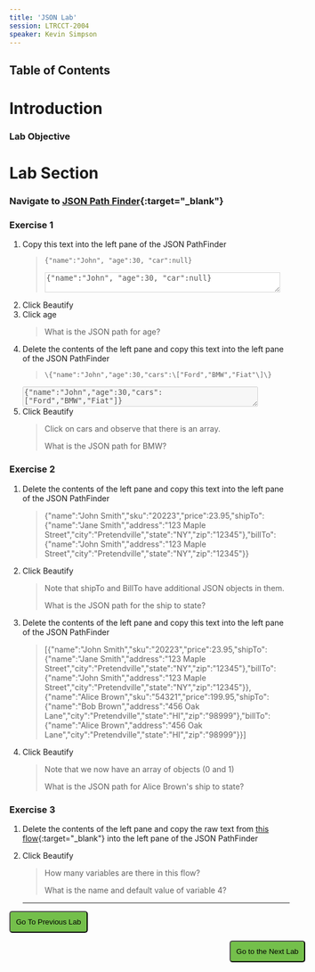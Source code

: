 ```yaml
---
title: 'JSON Lab'
session: LTRCCT-2004
speaker: Kevin Simpson
---
```


## Table of Contents

# Introduction
### Lab Objective

# Lab Section

### Navigate to [JSON Path Finder](https://jsonpathfinder.com/){:target="_blank"}
   
### Exercise 1

1. Copy this text into the left pane of the JSON PathFinder
   > `{"name":"John", "age":30, "car":null}`
   >
   >  <textarea cols="50" disabled style= "background-color: #ffffff">{"name":"John", "age":30, "car":null} </textarea>
2. Click Beautify
3. Click age
   > What is the JSON path for age? 
   >
4. Delete the contents of the left pane and copy this text into the left pane of the JSON PathFinder
   > `\{"name":"John","age":30,"cars":\["Ford","BMW","Fiat"\]\}`
   >
   <textarea cols="50" disabled >{"name":"John","age":30,"cars":["Ford","BMW","Fiat"]}</textarea>
5. Click Beautify
   > Click on cars and observe that there is an array.
   >
   > What is the JSON path for BMW?

### Exercise 2

1. Delete the contents of the left pane and copy this text into the left pane of the JSON PathFinder
   >  \{"name":"John Smith","sku":"20223","price":23.95,"shipTo":\{"name":"Jane Smith","address":"123 Maple Street","city":"Pretendville","state":"NY","zip":"12345"\},"billTo":\{"name":"John Smith","address":"123 Maple Street","city":"Pretendville","state":"NY","zip":"12345"\}\}
   >

2. Click Beautify
   > Note that shipTo and BillTo have additional JSON objects in them.
   >
   > What is the JSON path for the ship to state?
   >
3. Delete the contents of the left pane and copy this text into the left pane of the JSON PathFinder
   > \[\{"name":"John Smith","sku":"20223","price":23.95,"shipTo":\{"name":"Jane Smith","address":"123 Maple Street","city":"Pretendville","state":"NY","zip":"12345"\},"billTo":\{"name":"John Smith","address":"123 Maple Street","city":"Pretendville","state":"NY","zip":"12345"\}\},\{"name":"Alice Brown","sku":"54321","price":199.95,"shipTo":\{"name":"Bob Brown","address":"456 Oak Lane","city":"Pretendville","state":"HI","zip":"98999"\},"billTo":\{"name":"Alice Brown","address":"456 Oak Lane","city":"Pretendville","state":"HI","zip":"98999"\}\}\]
   >

4. Click Beautify
   > Note that we now have an array of objects (0 and 1)
   >
   > What is the JSON path for Alice Brown's ship to state?

### Exercise 3

1. Delete the contents of the left pane and copy the raw text from [this flow](flows/CL_1_salesService_lang.json){:target="_blank"} into the left pane of the JSON PathFinder
2. Click Beautify
   > How many variables are there in this flow?
   >
   > What is the name and default value of variable 4?
    
    ---





















<script>
function mainPage() {window.location.href = "Lab_4";}
function nextLab() 
 {
 window.location.href = "Lab_5";
 }
</script>

<div id="button-row">
<button onclick="mainPage()" style="
  border-radius: 5px;
  background-color: rgb(116,191,75);
  padding: 10px;">Go To Previous Lab</button>

<button onclick="nextLab()" style="
  position: absolute;
  right: 200px;
  border-radius: 5px;
  background-color: rgb(116,191,75);
  padding: 10px;">Go to the Next Lab</button>

</div>